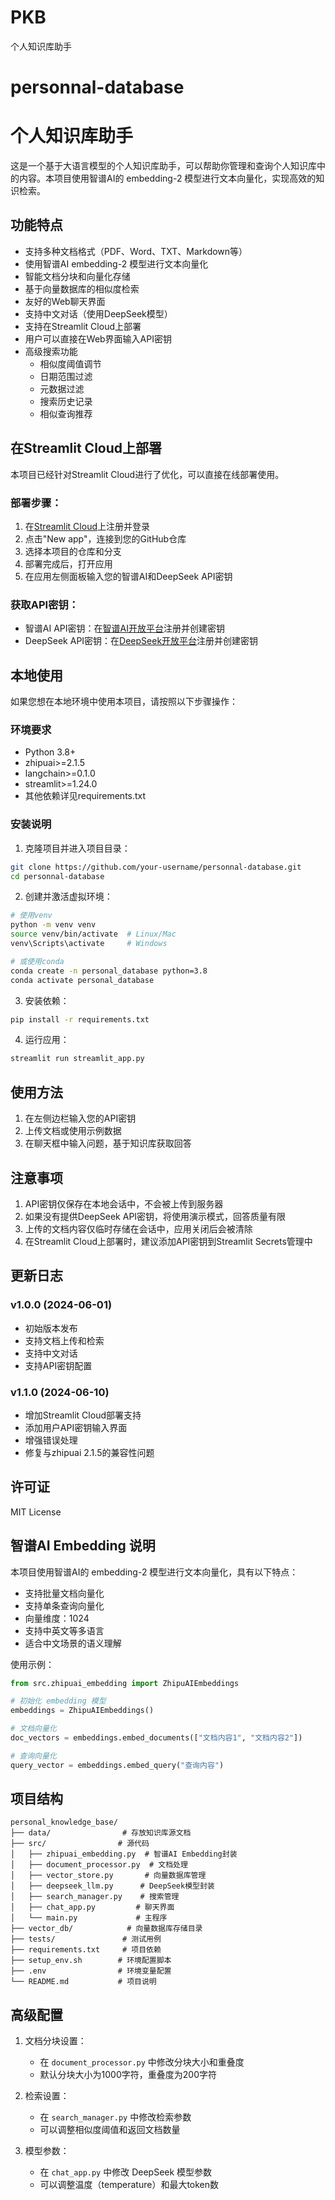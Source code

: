 # PKB
个人知识库助手
# personnal-database
# 个人知识库助手

这是一个基于大语言模型的个人知识库助手，可以帮助你管理和查询个人知识库中的内容。本项目使用智谱AI的 embedding-2 模型进行文本向量化，实现高效的知识检索。

## 功能特点

- 支持多种文档格式（PDF、Word、TXT、Markdown等）
- 使用智谱AI embedding-2 模型进行文本向量化
- 智能文档分块和向量化存储
- 基于向量数据库的相似度检索
- 友好的Web聊天界面
- 支持中文对话（使用DeepSeek模型）
- 支持在Streamlit Cloud上部署
- 用户可以直接在Web界面输入API密钥
- 高级搜索功能
  - 相似度阈值调节
  - 日期范围过滤
  - 元数据过滤
  - 搜索历史记录
  - 相似查询推荐

## 在Streamlit Cloud上部署

本项目已经针对Streamlit Cloud进行了优化，可以直接在线部署使用。

### 部署步骤：

1. 在[Streamlit Cloud](https://share.streamlit.io/)上注册并登录
2. 点击"New app"，连接到您的GitHub仓库
3. 选择本项目的仓库和分支
4. 部署完成后，打开应用
5. 在应用左侧面板输入您的智谱AI和DeepSeek API密钥

### 获取API密钥：

- 智谱AI API密钥：在[智谱AI开放平台](https://open.bigmodel.cn/)注册并创建密钥
- DeepSeek API密钥：在[DeepSeek开放平台](https://platform.deepseek.com/)注册并创建密钥

## 本地使用

如果您想在本地环境中使用本项目，请按照以下步骤操作：

### 环境要求

- Python 3.8+
- zhipuai>=2.1.5
- langchain>=0.1.0
- streamlit>=1.24.0
- 其他依赖详见requirements.txt

### 安装说明

1. 克隆项目并进入项目目录：
```bash
git clone https://github.com/your-username/personnal-database.git
cd personnal-database
```

2. 创建并激活虚拟环境：
```bash
# 使用venv
python -m venv venv
source venv/bin/activate  # Linux/Mac
venv\Scripts\activate     # Windows

# 或使用conda
conda create -n personal_database python=3.8
conda activate personal_database
```

3. 安装依赖：
```bash
pip install -r requirements.txt
```

4. 运行应用：
```bash
streamlit run streamlit_app.py
```

## 使用方法

1. 在左侧边栏输入您的API密钥
2. 上传文档或使用示例数据
3. 在聊天框中输入问题，基于知识库获取回答

## 注意事项

1. API密钥仅保存在本地会话中，不会被上传到服务器
2. 如果没有提供DeepSeek API密钥，将使用演示模式，回答质量有限
3. 上传的文档内容仅临时存储在会话中，应用关闭后会被清除
4. 在Streamlit Cloud上部署时，建议添加API密钥到Streamlit Secrets管理中

## 更新日志

### v1.0.0 (2024-06-01)
- 初始版本发布
- 支持文档上传和检索
- 支持中文对话
- 支持API密钥配置

### v1.1.0 (2024-06-10)
- 增加Streamlit Cloud部署支持
- 添加用户API密钥输入界面
- 增强错误处理
- 修复与zhipuai 2.1.5的兼容性问题

## 许可证

MIT License

## 智谱AI Embedding 说明

本项目使用智谱AI的 embedding-2 模型进行文本向量化，具有以下特点：

- 支持批量文档向量化
- 支持单条查询向量化
- 向量维度：1024
- 支持中英文等多语言
- 适合中文场景的语义理解

使用示例：
```python
from src.zhipuai_embedding import ZhipuAIEmbeddings

# 初始化 embedding 模型
embeddings = ZhipuAIEmbeddings()

# 文档向量化
doc_vectors = embeddings.embed_documents(["文档内容1", "文档内容2"])

# 查询向量化
query_vector = embeddings.embed_query("查询内容")
```

## 项目结构

```
personal_knowledge_base/
├── data/                # 存放知识库源文档
├── src/                # 源代码
│   ├── zhipuai_embedding.py  # 智谱AI Embedding封装
│   ├── document_processor.py  # 文档处理
│   ├── vector_store.py       # 向量数据库管理
│   ├── deepseek_llm.py      # DeepSeek模型封装
│   ├── search_manager.py    # 搜索管理
│   ├── chat_app.py         # 聊天界面
│   └── main.py             # 主程序
├── vector_db/            # 向量数据库存储目录
├── tests/               # 测试用例
├── requirements.txt     # 项目依赖
├── setup_env.sh        # 环境配置脚本
├── .env                # 环境变量配置
└── README.md           # 项目说明
```

## 高级配置

1. 文档分块设置：
   - 在 `document_processor.py` 中修改分块大小和重叠度
   - 默认分块大小为1000字符，重叠度为200字符

2. 检索设置：
   - 在 `search_manager.py` 中修改检索参数
   - 可以调整相似度阈值和返回文档数量

3. 模型参数：
   - 在 `chat_app.py` 中修改 DeepSeek 模型参数
   - 可以调整温度（temperature）和最大token数
